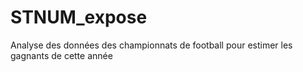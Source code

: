 # STNUM_expose
Analyse des données des championnats de football pour estimer les gagnants de cette année
